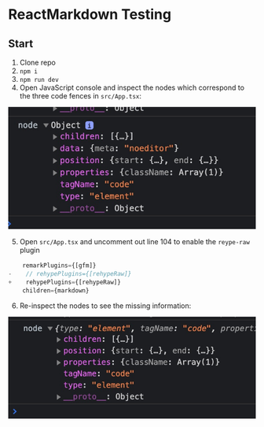 # ReactMarkdown Testing

## Start

1. Clone repo
2. `npm i`
3. `npm run dev`
4. Open JavaScript console and inspect the nodes which correspond to the three code fences in `src/App.tsx`:

![meta data without rehype-raw](./assets/data.meta.jpg)

5. Open `src/App.tsx` and uncomment out line 104 to enable the `reype-raw` plugin

```typescript
    remarkPlugins={[gfm]}
-    // rehypePlugins={[rehypeRaw]}
+    rehypePlugins={[rehypeRaw]}
    children={markdown}
```

6. Re-inspect the nodes to see the missing information:

![no meta data with rehype-raw](./assets/no.data.meta.jpg)
